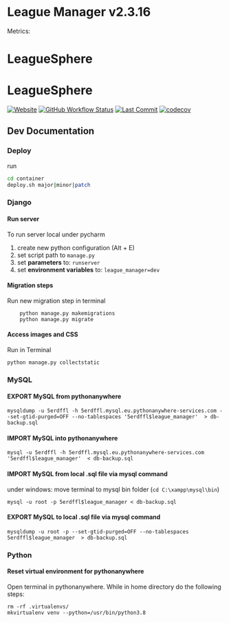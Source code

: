 # League Manager v2.3.16

Metrics:

# LeagueSphere

# LeagueSphere

[![Website](https://img.shields.io/website?url=https%3A%2F%2Fleaguesphere.app&style=for-the-badge)](https://leaguesphere.app)
[![GitHub Workflow Status](https://img.shields.io/github/actions/workflow/status/dachrisch/leaguesphere/ci.yml?branch=main&style=for-the-badge)](https://github.com/dachrisch/leaguesphere/actions)
[![Last Commit](https://img.shields.io/github/last-commit/dachrisch/leaguesphere?style=for-the-badge)](https://github.com/dachrisch/leaguesphere/commits/main)
[![codecov](https://img.shields.io/codecov/c/github/dachrisch/leaguesphere?style=for-the-badge)](https://codecov.io/gh/dachrisch/leaguesphere)

## Dev Documentation

### Deploy
run 
```bash
cd container
deploy.sh major|minor|patch
``` 

### Django

#### Run server

To run server local under pycharm

1. create new python configuration (Alt + E)
  1. set script path to `manage.py`
  2. set **parameters** to: `runserver`
  3. set **environment variables** to: `league_manager=dev`

#### Migration steps

Run new migration step in terminal

```
    python manage.py makemigrations
    python manage.py migrate
```

#### Access images and CSS

Run in Terminal

```
python manage.py collectstatic
```

### MySQL

#### EXPORT MySQL from pythonanywhere

    mysqldump -u 5erdffl -h 5erdffl.mysql.eu.pythonanywhere-services.com --set-gtid-purged=OFF --no-tablespaces '5erdffl$league_manager'  > db-backup.sql

#### IMPORT MySQL into pythonanywhere

    mysql -u 5erdffl -h 5erdffl.mysql.eu.pythonanywhere-services.com '5erdffl$league_manager'  < db-backup.sql

#### IMPORT MySQL from local .sql file via mysql command

under windows: move terminal to mysql bin folder (`cd C:\xampp\mysql\bin`)

    mysql -u root -p 5erdffl$league_manager < db-backup.sql

#### EXPORT MySQL to local .sql file via mysql command

    mysqldump -u root -p --set-gtid-purged=OFF --no-tablespaces 5erdffl$league_manager  > db-backup.sql

### Python

#### Reset virtual environment for pythonanywhere

Open terminal in pythonanywhere. While in home directory do the following steps:

    rm -rf .virtualenvs/
    mkvirtualenv venv --python=/usr/bin/python3.8
